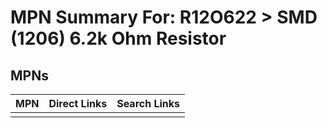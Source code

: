 



# MPN Summary For: R12O622 > SMD (1206) 6.2k Ohm Resistor

## MPNs
  

|MPN|Direct Links|Search Links|
| :--- | :--- | :--- |
||||

